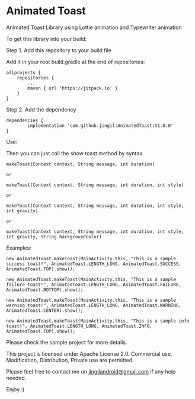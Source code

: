 # Animated Toast
Animated Toast Library using Lottie animation and Typewriter animation


To get this library into your build:

Step 1. Add this repository to your build file

Add it in your root build.gradle at the end of repositories:

	allprojects {
		repositories {
			...
			maven { url 'https://jitpack.io' }
		}
	}
  
  
Step 2. Add the dependency

	dependencies {
	        implementation 'com.github.jingil:AnimatedToast:V1.0.0'
	}


Use:
	
Then you can just call the show toast method by syntax

 	makeToast(Context context, String message, int duration) 
 
 	or
 
 	makeToast(Context context, String message, int duration, int style)
 
 	or
  
 	makeToast(Context context, String message, int duration, int style, int gravity)
  
  	or
  
 	makeToast(Context context, String message, int duration, int style, int gravity, String backgroundcolor)
 
		
Examples:
	
	new AnimatedToast.makeToast(MainActivity.this, "This is a sample success toast!", AnimatedToast.LENGTH_LONG, AnimatedToast.SUCCESS, AnimatedToast.TOP).show();
	 
	new AnimatedToast.makeToast(MainActivity.this, "This is a sample failure toast!", AnimatedToast.LENGTH_LONG, AnimatedToast.FAILURE, AnimatedToast.BOTTOM).show();
         
	new AnimatedToast.makeToast(MainActivity.this, "This is a sample warning toast!", AnimatedToast.LENGTH_LONG, AnimatedToast.WARNING, AnimatedToast.CENTER).show();
                
	new AnimatedToast.makeToast(MainActivity.this, "This is a sample info toast!", AnimatedToast.LENGTH_LONG, AnimatedToast.INFO, AnimatedToast.TOP).show();


Please check the sample project for more details.

This project is licensed under Apache License 2.0. 
Commercial use, Modification, Distribution, Private use are permitted.

Please feel free to contact me on jingilandroid@gmail.com if any help needed. 

Enjoy :)
